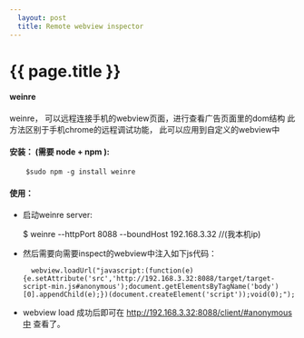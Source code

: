```yaml
---     
  layout: post
  title: Remote webview inspector
---
```

{{ page.title }}
===================

#### weinre

weinre， 可以远程连接手机的webview页面，进行查看广告页面里的dom结构
此方法区别于手机chrome的远程调试功能， 此可以应用到自定义的webview中

#### 安装： (需要 node + npm ):

        $sudo npm -g install weinre

#### 使用：

+ 启动weinre server:  

    $ weinre --httpPort 8088 --boundHost 192.168.3.32 //(我本机ip)

+ 然后需要向需要inspect的webview中注入如下js代码：

        webview.loadUrl("javascript:(function(e){e.setAttribute('src','http://192.168.3.32:8088/target/target-script-min.js#anonymous');document.getElementsByTagName('body')[0].appendChild(e);})(document.createElement('script'));void(0);");

+ webview load 成功后即可在 http://192.168.3.32:8088/client/#anonymous中 查看了。